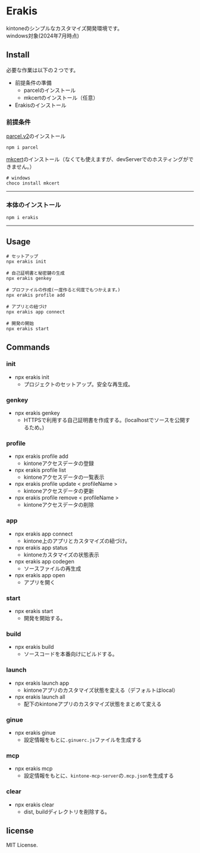 # Erakis
kintoneのシンプルなカスタマイズ開発環境です。   
windows対象(2024年7月時点)

## Install
必要な作業は以下の２つです。
- 前提条件の準備
    - parcelのインストール
    - mkcertのインストール（任意）
- Erakisのインストール

### 前提条件
[parcel.v2](https://parceljs.org/)のインストール
```
npm i parcel
```

[mkcert](https://github.com/FiloSottile/mkcert)のインストール（なくても使えますが、devServerでのホスティングができません。）
```
# windows
choco install mkcert
```
---
### 本体のインストール
```
npm i erakis
```
---

## Usage
```
# セットアップ
npx erakis init

# 自己証明書と秘密鍵の生成
npx erakis genkey

# プロファイルの作成(一度作ると何度でもつかえます。)
npx erakis profile add

# アプリとの紐づけ
npx erakis app connect

# 開発の開始
npx erakis start

```


## Commands
### init
- npx erakis init
    - プロジェクトのセットアップ。安全な再生成。
### genkey
- npx erakis genkey
    - HTTPSで利用する自己証明書を作成する。(localhostでソースを公開するため。)

### profile
- npx erakis profile add
    - kintoneアクセスデータの登録
- npx erakis profile list
    - kintoneアクセスデータの一覧表示
- npx erakis profile update < profileName >
    - kintoneアクセスデータの更新
- npx erakis profile remove < profileName >
    - kintoneアクセスデータの削除

### app
- npx erakis app connect
    - kintone上のアプリとカスタマイズの紐づけ。
- npx erakis app status
    - kintoneカスタマイズの状態表示
- npx erakis app codegen
    - ソースファイルの再生成
- npx erakis app open
    - アプリを開く

### start
- npx erakis start
    - 開発を開始する。

### build
- npx erakis build
    - ソースコードを本番向けにビルドする。

### launch
- npx erakis launch app
    - kintoneアプリのカスタマイズ状態を変える（デフォルトはlocal）
- npx erakis launch all
    - 配下のkintoneアプリのカスタマイズ状態をまとめて変える

### ginue
- npx erakis ginue
    - 設定情報をもとに`.ginuerc.js`ファイルを生成する

### mcp
- npx erakis mcp
    - 設定情報をもとに、`kintone-mcp-server`の`.mcp.json`を生成する

### clear
- npx erakis clear
    - dist, buildディレクトリを削除する。


## license
MIT License.

